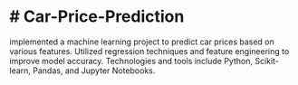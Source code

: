 # # Car-Price-Prediction

implemented a machine learning project to predict car prices based on various features.
Utilized regression techniques and feature engineering to improve model accuracy.
Technologies and tools include Python, Scikit-learn, Pandas, and Jupyter Notebooks.
